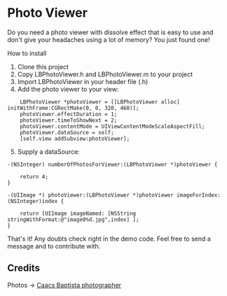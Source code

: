 Photo Viewer
============

Do you need a photo viewer with dissolve effect that is easy to use and don't give your headaches using a lot of memory? You just found one!

How to install

1.	Clone this project
2.	Copy LBPhotoViewer.h and LBPhotoViewer.m to your project
3.	Import LBPhotoViewer in your header file (.h)
4.	Add the photo viewer to your view:

```objc
	LBPhotoViewer *photoViewer = [[LBPhotoViewer alloc] initWithFrame:CGRectMake(0, 0, 320, 460)];
	photoViewer.effectDuration = 1;
	photoViewer.timeToShowNext = 2;
	photoViewer.contentMode = UIViewContentModeScaleAspectFill;
	photoViewer.dataSource = self;
	[self.view addSubview:photoViewer];
```
	
5.	Supply a dataSource:

```objc
-(NSInteger) numberOfPhotosForViewer:(LBPhotoViewer *)photoViewer {

	return 4;
}

-(UIImage *) photoViewer:(LBPhotoViewer *)photoViewer imageForIndex:(NSInteger)index {

	return [UIImage imageNamed: [NSString stringWithFormat:@"image0%d.jpg",index] ];  
}
```
		
That's it!
Any doubts check right in the demo code. Feel free to send a message and to contribute with.

Credits
-------------

Photos -> [Caacs Baptista photographer](https://www.facebook.com/media/set/?set=a.255250534496865.65286.100000357615433&type=3)